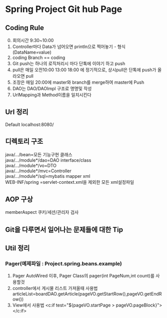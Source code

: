 # Spring Project Git hub Page
## Coding Rule
0. 회의시간 9:30~10:00
1. Controller마다 Data가 넘어오면 println으로 찍어놓기 - 형식(DataName=value)
2. coding Branch == coding
3. Git push는 하나의 로직처리시 마다 단톡에 이야기 하고 push
4. pull은 매일 오전10:00 13:00 18:00 에 정기적으로, 상시pull은 단톡에 push가 올라오면 pull
5. 조장은 매일 20:00에 master와 branch를 merge하여 master에 Push
6. DAO는 DAO/DAOImpl 구조로 명명및 작성
7. UrlMapping과 Method이름을 일치시킨다

## Url 정리
Default localhost:8080/
## 디렉토리 구조
java/.../bean=모든 기능구현 클래스  
java/.../module*/dao=DAO interface/class  
java/.../module*/vo=DTO  
java/.../module*/mvc=Controller  
java/.../module*/sql=mybatis mapper xml  
WEB-INF/spring =servlet-context.xml을 제외한 모든 xml설정파일 
## AOP 구상
memberAspect 쿠키/세션/관리자 검사   

## Git을 다루면서 일어나는 문제들에 대한 Tip

## Util 정리
### Pager(예제파일 : Project.spring.beans.example)
1. Pager AutoWired 이후, Pager Class의 pager(int PageNum,int count)를 사용할것  
2. controller에서 게시물 리스트 가져올때 사용법  articleList=boardDAO.getArticle(pageVO.getStartRow(),pageVO.getEndRow()) 
3. View에서 사용법 <c:if test="${pageVO.startPage > pageVO.pageBlock}"></c:if>

